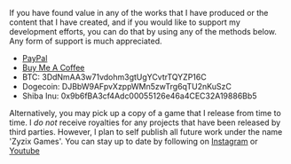 If you have found value in any of the works that I have produced or the content that I have created, and if you would like to support my development efforts, you can do that by using any of the methods below. Any form of support is much appreciated.

- [PayPal](https://paypal.me/ekmarquez82)
- [Buy Me A Coffee](https://buymeacoffee.com/retroloveletter)
- BTC: 3DdNmAA3w71vdohm3gtUgYCvtrTQYZP16C
- Dogecoin: DJBbW9AFpvXzppWMn5zwTrg6qTU2nKuSzC
- Shiba Inu: 0x9b6fBA3cf4Adc00055126e46a4CEC32A19886Bb5

Alternatively, you may pick up a copy of a game that I release from time to time. I *do not* receive royalties for any projects that have been released by third parties. However, I plan to self publish all future work under the name 'Zyzix Games'. You can stay up to date by following on [Instagram](https://www.instagram.com/zyzixgames) or [Youtube](https://www.youtube.com/@retroloveletter)
